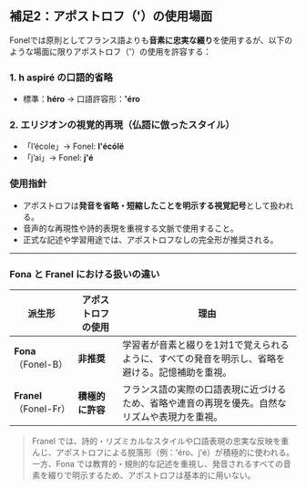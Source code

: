 ## 補足2：アポストロフ（'）の使用場面

Fonelでは原則としてフランス語よりも**音素に忠実な綴り**を使用するが、以下のような場面に限りアポストロフ（'）の使用を許容する：

### 1. h aspiré の口語的省略
- 標準：**héro** → 口語許容形：**'éro**

### 2. エリジオンの視覚的再現（仏語に倣ったスタイル）
- 「l’école」→ Fonel: **l'écólë**
- 「j’ai」→ Fonel: **j'é**

### 使用指針
- アポストロフは**発音を省略・短縮したことを明示する視覚記号**として扱われる。
- 音声的な再現性や詩的表現を重視する文脈で使用すること。
- 正式な記述や学習用途では、アポストロフなしの完全形が推奨される。

---

### Fona と Franel における扱いの違い

| 派生形 | アポストロフの使用 | 理由 |
|--------|----------------------|------|
| **Fona**（Fonel-B） | **非推奨** | 学習者が音素と綴りを1対1で覚えられるように、すべての発音を明示し、省略を避ける。記憶補助を重視。 |
| **Franel**（Fonel-Fr） | **積極的に許容** | フランス語の実際の口語表現に近づけるため、省略や連音の再現を優先。自然なリズムや表現力を重視。 |

> Franel では、詩的・リズミカルなスタイルや口語表現の忠実な反映を重んじ、アポストロフによる脱落形（例：'éro、j'é）が積極的に使われる。
> 一方、Fona では教育的・規則的な記述を重視し、発音されるすべての音素を綴りで明示するため、アポストロフは基本的に用いない。
